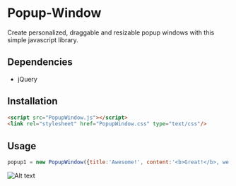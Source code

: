 Popup-Window
===============

Create personalized, draggable and resizable popup windows with this simple javascript library.

Dependencies
-----------
- jQuery

Installation
---

```html
<script src="PopupWindow.js"></script>
<link rel="stylesheet" href="PopupWindow.css" type="text/css"/>
```

Usage
-----

```js
popup1 = new PopupWindow({title:'Awesome!', content:'<b>Great!</b>, we can use HTML.'})
```
![Alt text](http://kevinkl3.com/images/popup2.png "Result!")
